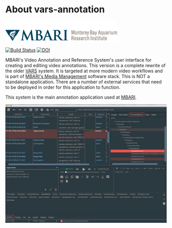 # About vars-annotation

![MBARI logo](resources/images/mbari-logo.png)

[![Build Status](https://travis-ci.org/mbari-media-management/vars-annotation.svg?branch=master)](https://travis-ci.org/mbari-media-management/vars-annotation)  [![DOI](https://zenodo.org/badge/90881605.svg)](https://zenodo.org/badge/latestdoi/90881605)

MBARI's Video Annotation and Reference System's user interface for creating and editing video annotations. This version is a complete rewrite of the older [VARS](https://hohonuuli.github.io/vars/) system. It is targeted at more modern video workflows and is part of [MBARI's Media Management](https://mbari-media-management.github.io/) software stack. This is NOT a standalone application. There are a number of external services that need to be deployed in order for this application to function.

This system is the main annotation application used at [MBARI](https://www.mbari.org).

![VARS Annotation](resources/images/vars-annotation.png)